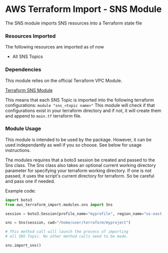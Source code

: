 # AWS Terraform Import - SNS Module

The SNS module imports SNS resources into a Terraform state file

### Resources Imported
The following resources are imported as of now

* All SNS Topics

### Dependencies
This module relies on the official Terraform VPC Module.

[Terraform SNS Module](https://github.com/terraform-community-modules/tf_aws_sns)

This means that each SNS Topic is imported into the following terraform configurations: `module "sns_<topic name>"`
This module will check if that configurations exist in your terraform directory and if not, it will create them and append to `main.tf` terraform file.

### Module Usage
This module is intended to be used by the package. However, it can be used independantly as well
if you so choose. See below for usage instructions.

The modules requires that a boto3 session be created and passed to the Sns class.
The Sns class also takes an optional current working directory parameter for
specifying your terraform working directory. If one is not passed, it uses the
script's current directory for terraform. So be careful and pass one if needed.

Example code:
```python
import boto3
from aws_terraform_import.modules.sns import Sns

session = boto3.Session(profile_name="myprofile", region_name="us-east-1")

sns = Sns(session, cwd="/home/user/terraform/myproject")

# This method call will launch the process of importing
# all SNS Topic. No other method calls need to be made.

sns.import_sns()
```
